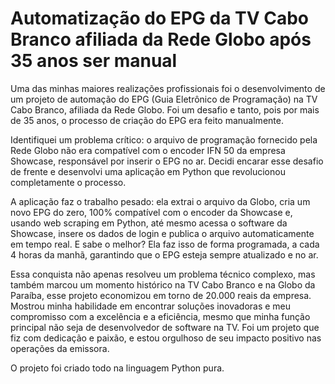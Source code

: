 # Automatização do EPG da TV Cabo Branco afiliada da Rede Globo após 35 anos ser manual

Uma das minhas maiores realizações profissionais foi o desenvolvimento de um projeto de automação do EPG (Guia Eletrônico de Programação) na TV Cabo Branco, afiliada da Rede Globo. Foi um desafio e tanto, pois por mais de 35 anos, o processo de criação do EPG era feito manualmente.

Identifiquei um problema crítico: o arquivo de programação fornecido pela Rede Globo não era compatível com o encoder IFN 50 da empresa Showcase, responsável por inserir o EPG no ar. Decidi encarar esse desafio de frente e desenvolvi uma aplicação em Python que revolucionou completamente o processo.

A aplicação faz o trabalho pesado: ela extrai o arquivo da Globo, cria um novo EPG do zero, 100% compatível com o encoder da Showcase e, usando web scraping em Python, até mesmo acessa o software da Showcase, insere os dados de login e publica o arquivo automaticamente em tempo real. E sabe o melhor? Ela faz isso de forma programada, a cada 4 horas da manhã, garantindo que o EPG esteja sempre atualizado e no ar.

Essa conquista não apenas resolveu um problema técnico complexo, mas também marcou um momento histórico na TV Cabo Branco e na Globo da Paraíba, esse projeto economizou em torno de 20.000 reais da empresa. Mostrou minha habilidade em encontrar soluções inovadoras e meu compromisso com a excelência e a eficiência, mesmo que minha função principal não seja de desenvolvedor de software na TV. Foi um projeto que fiz com dedicação e paixão, e estou orgulhoso de seu impacto positivo nas operações da emissora.

O projeto foi criado todo na linguagem Python pura.
